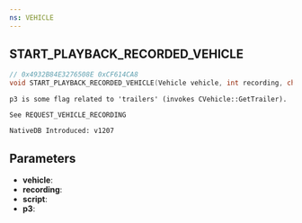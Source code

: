 ```yaml
---
ns: VEHICLE
---
```

## START_PLAYBACK_RECORDED_VEHICLE

```c
// 0x4932B84E3276508E 0xCF614CA8
void START_PLAYBACK_RECORDED_VEHICLE(Vehicle vehicle, int recording, char* script, BOOL p3);
```

```
p3 is some flag related to 'trailers' (invokes CVehicle::GetTrailer).

See REQUEST_VEHICLE_RECORDING

NativeDB Introduced: v1207
```

## Parameters
* **vehicle**:
* **recording**:
* **script**:
* **p3**:
